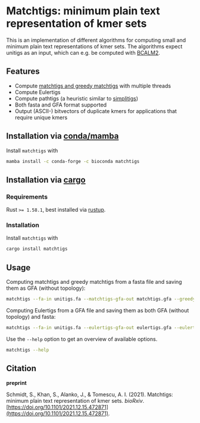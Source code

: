 # Matchtigs: minimum plain text representation of kmer sets

This is an implementation of different algorithms for computing small and minimum plain text representations of kmer sets.
The algorithms expect unitigs as an input, which can e.g. be computed with [BCALM2](https://github.com/GATB/bcalm).

## Features

 * Compute [matchtigs and greedy matchtigs](https://doi.org/10.1101/2021.12.15.472871) with multiple threads
 * Compute Eulertigs
 * Compute pathtigs (a heuristic similar to [simplitigs](https://doi.org/10.1186/s13059-021-02297-z))
 * Both fasta and GFA format supported
 * Output (ASCII-) bitvectors of duplicate kmers for applications that require unique kmers

## Installation via [conda/mamba](https://docs.conda.io/en/latest/)

Install `matchtigs` with
```bash
mamba install -c conda-forge -c bioconda matchtigs
```

## Installation via [cargo](https://crates.io/)

### Requirements

Rust `>= 1.58.1`, best installed via [rustup](https://rustup.rs/).

### Installation

Install `matchtigs` with
```bash
cargo install matchtigs
```

## Usage

Computing matchtigs and greedy matchtigs from a fasta file and saving them as GFA (without topology):
```bash
matchtigs --fa-in unitigs.fa --matchtigs-gfa-out matchtigs.gfa --greedytigs-gfa-out greedy-matchtigs.gfa
```

Computing Eulertigs from a GFA file and saving them as both GFA (without topology) and fasta:
```bash
matchtigs --fa-in unitigs.fa --eulertigs-gfa-out eulertigs.gfa --eulertigs-fa-out eulertigs.fa
```

Use the `--help` option to get an overview of available options.
```bash
matchtigs --help
```

## Citation

**preprint**

Schmidt, S., Khan, S., Alanko, J., & Tomescu, A. I. (2021). Matchtigs: minimum plain text representation of kmer sets. _bioRxiv_. [https://doi.org/10.1101/2021.12.15.472871](https://doi.org/10.1101/2021.12.15.472871).
